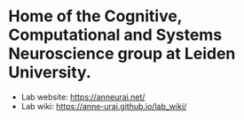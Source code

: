 # Home of the Cognitive, Computational and Systems Neuroscience group at Leiden University.
- Lab website: https://anneurai.net/
- Lab wiki: https://anne-urai.github.io/lab_wiki/
